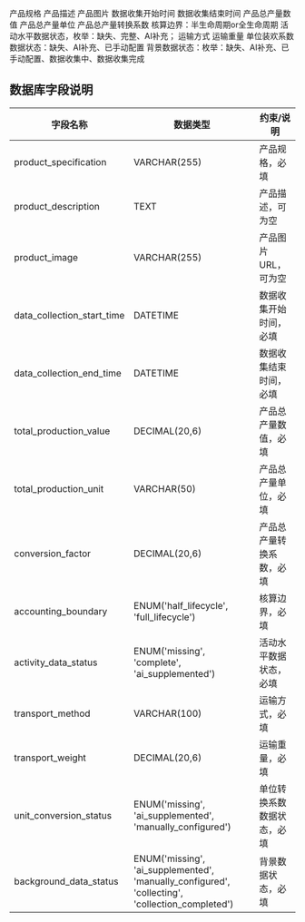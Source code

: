 产品规格
产品描述
产品图片
数据收集开始时间
数据收集结束时间
产品总产量数值
产品总产量单位
产品总产量转换系数
核算边界：半生命周期or全生命周期
活动水平数据状态，枚举：缺失、完整、AI补充；
运输方式
运输重量
单位装欢系数数据状态：缺失、AI补充、已手动配置
背景数据状态：枚举：缺失、AI补充、已手动配置、数据收集中、数据收集完成

## 数据库字段说明

| 字段名称 | 数据类型 | 约束/说明 |
|---------|---------|-----------|
| product_specification | VARCHAR(255) | 产品规格，必填 |
| product_description | TEXT | 产品描述，可为空 |
| product_image | VARCHAR(255) | 产品图片URL，可为空 |
| data_collection_start_time | DATETIME | 数据收集开始时间，必填 |
| data_collection_end_time | DATETIME | 数据收集结束时间，必填 |
| total_production_value | DECIMAL(20,6) | 产品总产量数值，必填 |
| total_production_unit | VARCHAR(50) | 产品总产量单位，必填 |
| conversion_factor | DECIMAL(20,6) | 产品总产量转换系数，必填 |
| accounting_boundary | ENUM('half_lifecycle', 'full_lifecycle') | 核算边界，必填 |
| activity_data_status | ENUM('missing', 'complete', 'ai_supplemented') | 活动水平数据状态，必填 |
| transport_method | VARCHAR(100) | 运输方式，必填 |
| transport_weight | DECIMAL(20,6) | 运输重量，必填 |
| unit_conversion_status | ENUM('missing', 'ai_supplemented', 'manually_configured') | 单位转换系数数据状态，必填 |
| background_data_status | ENUM('missing', 'ai_supplemented', 'manually_configured', 'collecting', 'collection_completed') | 背景数据状态，必填 |